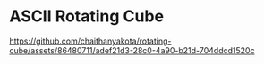 # ASCII Rotating Cube



https://github.com/chaithanyakota/rotating-cube/assets/86480711/adef21d3-28c0-4a90-b21d-704ddcd1520c

